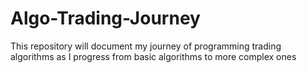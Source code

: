 # Algo-Trading-Journey
This repository will document my journey of programming trading algorithms as I progress from basic algorithms to more complex ones
